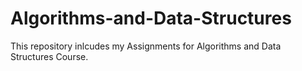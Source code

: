 # Algorithms-and-Data-Structures
This repository inlcudes my Assignments for Algorithms and Data Structures Course.
